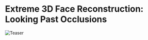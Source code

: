 # Extreme 3D Face Reconstruction: Looking Past Occlusions

![Teaser](http://www-bcf.usc.edu/~iacopoma/img/extreme_3d_teaser.png)
